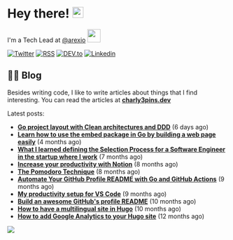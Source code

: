 
# Hey there! <img src="https://media.giphy.com/media/hvRJCLFzcasrR4ia7z/giphy.gif" width="25px">

I'm a Tech Lead at <a href="https://github.com/arexio">@arexio</a> <img src="https://media.giphy.com/media/WUlplcMpOCEmTGBtBW/giphy.gif" width="30">

[![Twitter](https://img.shields.io/badge/Twitter-1DA1F2?style=for-the-badge&logo=twitter&logoColor=white)](https://twitter.com/intent/follow?screen_name=charly3pins)
[![RSS](https://img.shields.io/badge/RSS-FFA500?style=for-the-badge&logo=rss&logoColor=white)](https://charly3pins.dev)
[![DEV.to](https://img.shields.io/badge/dev.to-0A0A0A?style=for-the-badge&logo=dev.to&logoColor=white)](https://dev.to/charly3pins)
[![Linkedin](https://img.shields.io/badge/LinkedIn-0077B5?style=for-the-badge&logo=linkedin&logoColor=white)](https://www.linkedin.com/in/carlesfuste/)

## 👨‍💻 Blog

Besides writing code, I like to write articles about things that I find interesting. You can read the articles at **[charly3pins.dev](https://charly3pins.dev)**

Latest posts:
- **[Go project layout with Clean architectures and DDD](https://charly3pins.dev/blog/go-project-layout-with-clean-architecures-and-ddd/)** (6 days ago)
- **[Learn how to use the embed package in Go by building a web page easily](https://charly3pins.dev/blog/learn-how-to-use-the-embed-package-in-go-by-building-a-web-page-easily/)** (4 months ago)
- **[What I learned defining the Selection Process for a Software Engineer in the startup where I work](https://charly3pins.dev/blog/what-i-learned-defining-the-selection-process-for-a-software-engineer-in-the-startup-where-i-work/)** (7 months ago)
- **[Increase your productivity with Notion](https://charly3pins.dev/blog/increase-your-productivity-with-notion/)** (8 months ago)
- **[The Pomodoro Technique](https://charly3pins.dev/blog/the-pomodoro-technique/)** (8 months ago)
- **[Automate Your GitHub Profile README with Go and GitHub Actions](https://charly3pins.dev/blog/automate-your-github-profile-readme-with-go-and-github-actions/)** (9 months ago)
- **[My productivity setup for VS Code](https://charly3pins.dev/blog/my-productivity-setup-for-vs-code/)** (9 months ago)
- **[Build an awesome GitHub's profile README](https://charly3pins.dev/blog/build-an-awesome-github-profile-readme/)** (10 months ago)
- **[How to have a multilingual site in Hugo](https://charly3pins.dev/blog/how-to-have-a-multilingual-site-in-hugo/)** (10 months ago)
- **[How to add Google Analytics to your Hugo site](https://charly3pins.dev/blog/how-to-add-google-analytics-to-your-hugo-site/)** (12 months ago)


![](https://media.giphy.com/media/OPYnG3Xf8zLag/giphy.gif)